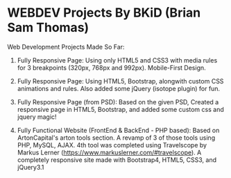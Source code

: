 # WEBDEV Projects By BKiD (Brian Sam Thomas)

Web Development Projects Made So Far: 

1. Fully Responsive Page:
   Using only HTML5 and CSS3 with media rules for 3 breakpoints (320px, 768px and 992px). Mobile-First Design.
   
2. Fully Responsive Page:
   Using HTML5, Bootstrap, alongwith custom CSS animations and rules. Also added some jQuery (isotope plugin) for fun.
   
3. Fully Responsive Page (from PSD):
   Based on the given PSD, Created a responsive page in HTML5, Bootstrap, and added some custom css and jquery magic!
   
4. Fully Functional Website (FrontEnd & BackEnd - PHP based):
   Based on ArtonCapital's arton tools section. A revamp of 3 of those tools using PHP, MySQL, AJAX. 4th tool was completed using
   Travelscope by Markus Lerner (https://www.markuslerner.com/#travelscope). A completely responsive site made with Bootstrap4,
   HTML5, CSS3, and jQuery3.1
